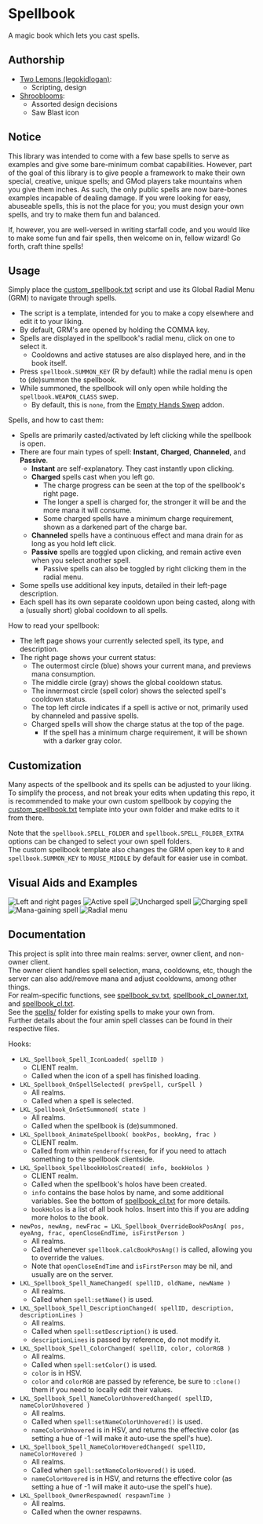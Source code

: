 # Spellbook

A magic book which lets you cast spells.

## Authorship

- [Two Lemons (legokidlogan)](https://github.com/legokidlogan):
    - Scripting, design
- [Shrooblooms](https://github.com/shroobloom):
    - Assorted design decisions
    - Saw Blast icon

## Notice

This library was intended to come with a few base spells to serve as examples and give some bare-minimum combat capabilities. However, part of the goal of this library is to give people a framework to make their own special, creative, unique spells; and GMod players take mountains when you give them inches. As such, the only public spells are now bare-bones examples incapable of dealing damage. If you were looking for easy, abuseable spells, this is not the place for you; you must design your own spells, and try to make them fun and balanced.

If, however, you are well-versed in writing starfall code, and you would like to make some fun and fair spells, then welcome on in, fellow wizard! Go forth, craft thine spells!

## Usage

Simply place the [custom_spellbook.txt](/lkl/spellbook/custom_spellbook.txt) script and use its Global Radial Menu (GRM) to navigate through spells.
- The script is a template, intended for you to make a copy elsewhere and edit it to your liking.
- By default, GRM's are opened by holding the COMMA key.
- Spells are displayed in the spellbook's radial menu, click on one to select it.
    - Cooldowns and active statuses are also displayed here, and in the book itself.
- Press `spellbook.SUMMON_KEY` (R by default) while the radial menu is open to (de)summon the spellbook.
- While summoned, the spellbook will only open while holding the `spellbook.WEAPON_CLASS` swep.
    - By default, this is `none`, from the [Empty Hands Swep](https://steamcommunity.com/sharedfiles/filedetails/?id=245482078) addon.

Spells, and how to cast them:
- Spells are primarily casted/activated by left clicking while the spellbook is open.
- There are four main types of spell: **Instant**, **Charged**, **Channeled**, and **Passive**.
    - **Instant** are self-explanatory. They cast instantly upon clicking.
    - **Charged** spells cast when you left go.
        - The charge progress can be seen at the top of the spellbook's right page.
        - The longer a spell is charged for, the stronger it will be and the more mana it will consume.
        - Some charged spells have a minimum charge requirement, shown as a darkened part of the charge bar.
    - **Channeled** spells have a continuous effect and mana drain for as long as you hold left click.
    - **Passive** spells are toggled upon clicking, and remain active even when you select another spell.
        - Passive spells can also be toggled by right clicking them in the radial menu.
- Some spells use additional key inputs, detailed in their left-page description.
- Each spell has its own separate cooldown upon being casted, along with a (usually short) global cooldown to all spells.

How to read your spellbook:
- The left page shows your currently selected spell, its type, and description.
- The right page shows your current status:
    - The outermost circle (blue) shows your current mana, and previews mana consumption.
    - The middle circle (gray) shows the global cooldown status.
    - The innermost circle (spell color) shows the selected spell's cooldown status.
    - The top left circle indicates if a spell is active or not, primarily used by channeled and passive spells.
    - Charged spells will show the charge status at the top of the page.
        - If the spell has a minimum charge requirement, it will be shown with a darker gray color.

## Customization

Many aspects of the spellbook and its spells can be adjusted to your liking.
To simplify the process, and not break your edits when updating this repo, it is recommended to make your own custom spellbook by copying the [custom_spellbook.txt](/lkl/spellbook/custom_spellbook.txt) template into your own folder and make edits to it from there.

Note that the `spellbook.SPELL_FOLDER` and `spellbook.SPELL_FOLDER_EXTRA` options can be changed to select your own spell folders. \
The custom spellbook template also changes the GRM open key to `R` and `spellbook.SUMMON_KEY` to `MOUSE_MIDDLE` by default for easier use in combat.

## Visual Aids and Examples

![Left and right pages](https://i.imgur.com/Rx2HfFg.png)
![Active spell](https://i.imgur.com/vYanGh1.png)
![Uncharged spell](https://i.imgur.com/7MqEJMI.png)
![Charging spell](https://i.imgur.com/5MF7Xyv.png)
![Mana-gaining spell](https://i.imgur.com/FLlMJ5d.png)
![Radial menu](https://i.imgur.com/ib40Cp9.png)

## Documentation

This project is split into three main realms: server, owner client, and non-owner client. \
The owner client handles spell selection, mana, cooldowns, etc, though the server can also add/remove mana and adjust cooldowns, among other things. \
For realm-specific functions, see [spellbook_sv.txt](/lkl/spellbook/spellbook_sv.txt), [spellbook_cl_owner.txt](/lkl/spellbook/spellbook_cl_owner.txt), and [spellbook_cl.txt](/lkl/spellbook/spellbook_cl.txt). \
See the [spells/](/lkl/spellbook/spells) folder for existing spells to make your own from. \
Further details about the four amin spell classes can be found in their respective files.

Hooks:

- `LKL_Spellbook_Spell_IconLoaded( spellID )`
    - CLIENT realm.
    - Called when the icon of a spell has finished loading.
- `LKL_Spellbook_OnSpellSelected( prevSpell, curSpell )`
    - All realms.
    - Called when a spell is selected.
- `LKL_Spellbook_OnSetSummoned( state )`
    - All realms.
    - Called when the spellbook is (de)summoned.
- `LKL_Spellbook_AnimateSpellbook( bookPos, bookAng, frac )`
    - CLIENT realm.
    - Called from within `renderoffscreen`, for if you need to attach something to the spellbook clientside.
- `LKL_Spellbook_SpellbookHolosCreated( info, bookHolos )`
    - CLIENT realm.
    - Called when the spellbook's holos have been created.
    - `info` contains the base holos by name, and some additional variables. See the bottom of [spellbook_cl.txt](/lkl/spellbook/spellbook_cl.txt) for more details.
    - `bookHolos` is a list of all book holos. Insert into this if you are adding more holos to the book.
- `newPos, newAng, newFrac = LKL_Spellbook_OverrideBookPosAng( pos, eyeAng, frac, openCloseEndTime, isFirstPerson )`
    - All realms.
    - Called whenever `spellbook.calcBookPosAng()` is called, allowing you to override the values.
    - Note that `openCloseEndTime` and `isFirstPerson` may be nil, and usually are on the server.
- `LKL_Spellbook_Spell_NameChanged( spellID, oldName, newName )`
    - All realms.
    - Called when `spell:setName()` is used.
- `LKL_Spellbook_Spell_DescriptionChanged( spellID, description, descriptionLines )`
    - All realms.
    - Called when `spell:setDescription()` is used.
    - `descriptionLines` is passed by reference, do not modify it.
- `LKL_Spellbook_Spell_ColorChanged( spellID, color, colorRGB )`
    - All realms.
    - Called when `spell:setColor()` is used.
    - `color` is in HSV.
    - `color` and `colorRGB` are passed by reference, be sure to `:clone()` them if you need to locally edit their values.
- `LKL_Spellbook_Spell_NameColorUnhoveredChanged( spellID, nameColorUnhovered )`
    - All realms.
    - Called when `spell:setNameColorUnhovered()` is used.
    - `nameColorUnhovered` is in HSV, and returns the effective color (as setting a hue of -1 will make it auto-use the spell's hue).
- `LKL_Spellbook_Spell_NameColorHoveredChanged( spellID, nameColorHovered )`
    - All realms.
    - Called when `spell:setNameColorHovered()` is used.
    - `nameColorHovered` is in HSV, and returns the effective color (as setting a hue of -1 will make it auto-use the spell's hue).
- `LKL_Spellbook_OwnerRespawned( respawnTime )`
    - All realms.
    - Called when the owner respawns.
